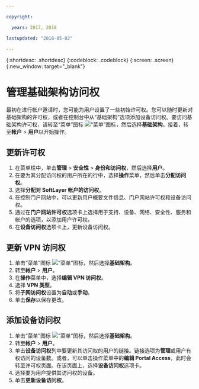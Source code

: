 ```yaml
---

copyright:

  years: 2017, 2018

lastupdated: "2018-05-02"

---
```


{:shortdesc: .shortdesc}
{:codeblock: .codeblock}
{:screen: .screen}
{:new_window: target="_blank"}

# 管理基础架构访问权

最初在进行帐户邀请时，您可能为用户设置了一些初始许可权。您可以随时更新对基础架构的许可权，或者在控制台中从“基础架构”选项添加设备访问权。要访问基础架构许可权，请转至“菜单”图标 ![“菜单”图标](../icons/icon_hamburger.svg)，然后选择**基础架构**。接着，转至**帐户** &gt; **用户**以开始操作。

## 更新许可权

1. 在菜单栏中，单击**管理** &gt; **安全性** &gt; **身份和访问权**，然后选择**用户**。
2. 在要为其分配访问权的用户所在的行中，选择**操作**菜单，然后单击**分配访问权**。
3. 选择**分配对 SoftLayer 帐户的访问权**。
4. 在控制门户网站中，可以更新用户概要文件信息、门户网站许可权和设备访问权。
5. 通过在**门户网站许可权**选项卡上选择用于支持、设备、网络、安全性、服务和帐户的选项，以添加用户许可权。
6. 在**设备访问权**选项卡上，更新设备访问权。

## 更新 VPN 访问权

1. 单击“菜单”图标 ![“菜单”图标](../icons/icon_hamburger.svg)，然后选择**基础架构**。
2. 转至**帐户** &gt; **用户**。
3. 在**操作**菜单中，选择**编辑 VPN 访问权**。
4. 选择 **VPN 类型**。
5. 将**子网访问权**设置为**自动**或**手动**。
6. 单击**保存**以保存更改。

## 添加设备访问权

1. 单击“菜单”图标 ![“菜单”图标](../icons/icon_hamburger.svg)，然后选择**基础架构**。
2. 转至**帐户** &gt; **用户**。
3. 单击**设备访问权**列中要更新其访问权的用户的链接。链接选项为**管理**或用户有权访问的设备数。或者，可以单击操作菜单中的**编辑 Portal Access**，此时会转至许可权页面。在该页面上，选择**设备访问权**选项卡。
4. 选择要为用户提供其访问权的设备。
5. 单击**更新设备访问权**。

